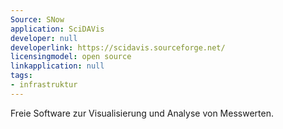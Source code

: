 ```yaml
---
Source: SNow
application: SciDAVis
developer: null
developerlink: https://scidavis.sourceforge.net/
licensingmodel: open source
linkapplication: null
tags:
- infrastruktur
---
```

Freie Software zur Visualisierung und Analyse von Messwerten.

